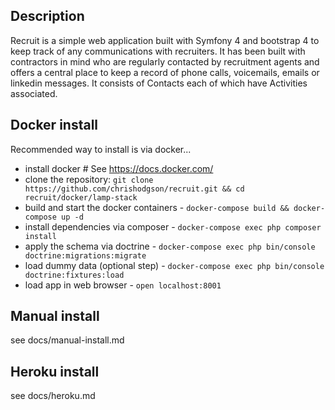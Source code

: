 
Description
------------------------
Recruit is a simple web application built with Symfony 4 and bootstrap 4 to keep track of any communications 
with recruiters. It has been built with contractors in mind who are regularly contacted by recruitment agents and 
offers a central place to keep a record of phone calls, voicemails, emails or linkedin messages. It consists of 
Contacts each of which have Activities associated. 

Docker install
------------------------

Recommended way to install is via docker...

- install docker # See https://docs.docker.com/ 
- clone the repository: `git clone https://github.com/chrishodgson/recruit.git && cd recruit/docker/lamp-stack`
- build and start the docker containers - `docker-compose build && docker-compose up -d`
- install dependencies via composer - `docker-compose exec php composer install`
- apply the schema via doctrine - `docker-compose exec php bin/console doctrine:migrations:migrate`
- load dummy data (optional step) - `docker-compose exec php bin/console doctrine:fixtures:load`
- load app in web browser - `open localhost:8001`

Manual install
------------------------

see docs/manual-install.md

Heroku install
------------------------

see docs/heroku.md
